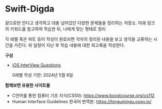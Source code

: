 # Swift-Digda
겉으로만 안다고 생각하고 대충 넘어갔던 다양한 문제들을 정리하는 저장소.
아래 링크의 키워드를 참고하여 학습한 뒤, 나에게 맞는 형태로 정리

각 레벨 혹은 파트 등이 작성이 완료되면 각자의 정리된 내용을 보고 생각을 교류하는 시간을 가진다.
위 일정이 지난 후 학습 내용에 대한 회고록을 작성한다. 

**구성**
- [iOS InterView Questions](https://github.com/JeaSungLEE/iOSInterviewquestions/tree/master)

    0레벨 작성 기한: 2024년 5월 6일 



**함께보면 유용한 사이트들**
- C언어를 통한 컴퓨터 기초 지식(CS50): https://www.boostcourse.org/cs112
- Human Interface Guidelines 한국어 번역본: https://hingumingu.oopy.io/
